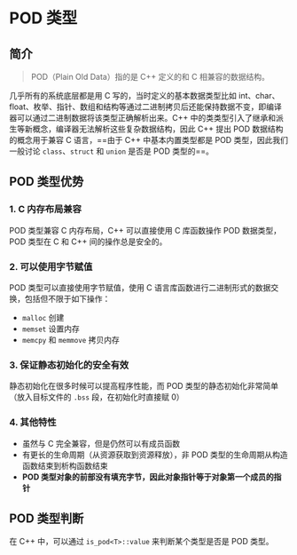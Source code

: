 # POD 类型

## 简介

> POD（Plain Old Data）指的是 C++ 定义的和 C 相兼容的数据结构。

几乎所有的系统底层都是用 C 写的，当时定义的基本数据类型比如 int、char、float、枚举、指针、数组和结构等通过二进制拷贝后还能保持数据不变，即编译器可以通过二进制数据将该类型正确解析出来。C++ 中的类类型引入了继承和派生等新概念，编译器无法解析这些复杂数据结构，因此 C++ 提出 POD 数据结构的概念用于兼容 C 语言，==由于 C++ 中基本内置类型都是 POD 类型，因此我们一般讨论 `class`、`struct` 和 `union` 是否是 POD 类型的==。

## POD 类型优势

### 1. C 内存布局兼容

POD 类型兼容 C 内存布局，C++ 可以直接使用 C 库函数操作 POD 数据类型，POD 类型在 C 和 C++ 间的操作总是安全的。

### 2. 可以使用字节赋值

POD 类型可以直接使用字节赋值，使用 C 语言库函数进行二进制形式的数据交换，包括但不限于如下操作：

* `malloc` 创建
* `memset` 设置内存
* `memcpy` 和 `memmove` 拷贝内存

### 3. 保证静态初始化的安全有效

静态初始化在很多时候可以提高程序性能，而 POD 类型的静态初始化非常简单（放入目标文件的 `.bss` 段，在初始化时直接赋 0）

### 4. 其他特性

* 虽然与 C 完全兼容，但是仍然可以有成员函数
* 有更长的生命周期（从资源获取到资源释放），非 POD 类型的生命周期从构造函数结束到析构函数结束
* **POD 类型对象的前部没有填充字节，因此对象指针等于对象第一个成员的指针**

## POD 类型判断

在 C++ 中，可以通过 `is_pod<T>::value` 来判断某个类型是否是 POD 类型。
